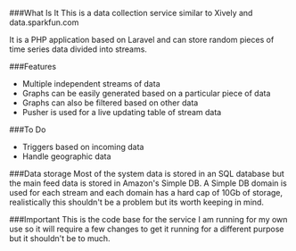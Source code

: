 ###What Is It
This is a data collection service similar to Xively and data.sparkfun.com

It is a PHP application based on Laravel and can store random pieces of time series data divided into streams.


###Features

- Multiple independent streams of data
- Graphs can be easily generated based on a particular piece of data
- Graphs can also be filtered based on other data
- Pusher is used for a live updating table of stream data

###To Do

- Triggers based on incoming data
- Handle geographic data

###Data storage
Most of the system data is stored in an SQL database but the main feed data is stored in Amazon's Simple DB.
A Simple DB domain is used for each stream and each domain has a hard cap of 10Gb of storage, realistically this shouldn't be a problem but its worth keeping in mind.


###Important
This is the code base for the service I am running for my own use so it will require a few changes to get it running for a different purpose but it shouldn't be to much.